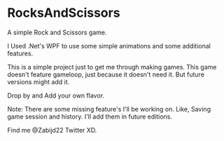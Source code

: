 # RocksAndScissors
A simple Rock and Scissors game.

I Used .Net's WPF to use some simple animations and some additional features.

This is a simple project just to get me through making games.
This game doesn't feature gameloop, just because it doesn't need it.
But future versions might add it.

Drop by and Add your own flavor.

Note: There are some missing feature's I'll be working on.
      Like, Saving game session and history.
      I'll add them in future editions.

Find me @Zabijd22 Twitter XD.
